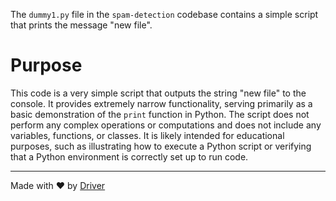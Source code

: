 <!--------------------------------------------------------------------------------->
<!-- IMPORTANT: This file is auto-generated by Driver (https://driver.ai). -------->
<!-- Manual edits may be overwritten on future commits. --------------------------->
<!--------------------------------------------------------------------------------->

The `dummy1.py` file in the `spam-detection` codebase contains a simple script that prints the message "new file".

# Purpose
This code is a very simple script that outputs the string "new file" to the console. It provides extremely narrow functionality, serving primarily as a basic demonstration of the `print` function in Python. The script does not perform any complex operations or computations and does not include any variables, functions, or classes. It is likely intended for educational purposes, such as illustrating how to execute a Python script or verifying that a Python environment is correctly set up to run code.

---
Made with ❤️ by [Driver](https://www.driver.ai/)